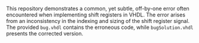 This repository demonstrates a common, yet subtle, off-by-one error often encountered when implementing shift registers in VHDL. The error arises from an inconsistency in the indexing and sizing of the shift register signal. The provided `bug.vhdl` contains the erroneous code, while `bugSolution.vhdl` presents the corrected version.